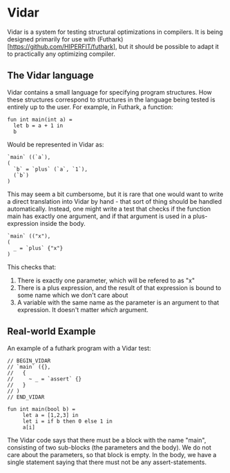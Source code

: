 # Vidar

Vidar is a system for testing structural optimizations in compilers. It is being designed primarily for use with (Futhark)[https://github.com/HIPERFIT/futhark], but it should be possible to adapt it to practically any optimizing compiler.

## The Vidar language

Vidar contains a small language for specifying program structures. How these structures correspond to structures in the language being tested is entirely up to the user. For example, in Futhark, a function:

    fun int main(int a) =
      let b = a + 1 in
      b

Would be represented in Vidar as:

    `main` ((`a`),
    (
      `b` = `plus` (`a`, `1`),
      (`b`)
    )

This may seem a bit cumbersome, but it is rare that one would want to write a direct translation into Vidar by hand - that sort of thing should be handled automatically. Instead, one might write a test that checks if the function main has exactly one argument, and if that argument is used in a plus-expression inside the body.

    `main` (("x"),
    (
      _ = `plus` {"x"}
    )

This checks that:

1. There is exactly one parameter, which will be refered to as "x"
2. There is a plus expression, and the result of that expression is bound to some name which we don't care about
3. A variable with the same name as the parameter is an argument to that expression. It doesn't matter _which_ argument.


## Real-world Example

An example of a futhark program with a Vidar test:

```
// BEGIN_VIDAR
// `main` ({},
//   {
//     ~ _ = `assert` {}
//   }
// )
// END_VIDAR

fun int main(bool b) =
     let a = [1,2,3] in
     let i = if b then 0 else 1 in
     a[i]
```

The Vidar code says that there must be a block with the name "main", consisting of two sub-blocks (the parameters and the body). We do not care about the parameters, so that block is empty. In the body, we have a single statement saying that there must not be any assert-statements.
